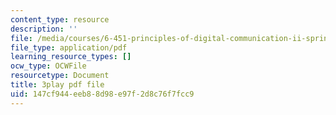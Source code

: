 ```yaml
---
content_type: resource
description: ''
file: /media/courses/6-451-principles-of-digital-communication-ii-spring-2005/147cf944eeb88d98e97f2d8c76f7fcc9_8HvTaOrTokc.pdf
file_type: application/pdf
learning_resource_types: []
ocw_type: OCWFile
resourcetype: Document
title: 3play pdf file
uid: 147cf944-eeb8-8d98-e97f-2d8c76f7fcc9
---
```

